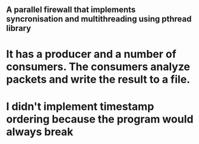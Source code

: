 ## A parallel firewall that implements syncronisation and multithreading using pthread library
# It has a producer and a number of consumers. The consumers analyze packets and write the result to a file.
# I didn't implement timestamp ordering because the program would always break
